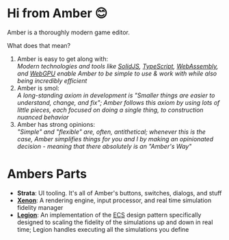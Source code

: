 # Hi from Amber 😊

Amber is a thoroughly modern game editor.

What does that mean?

1. Amber is easy to get along with:<br>
  _Modern technologies and tools like [SolidJS](https://www.solidjs.com/), [TypeScript](https://www.typescriptlang.org/), [WebAssembly](https://webassembly.org/), and [WebGPU](https://developer.mozilla.org/en-US/docs/Web/API/WebGPU_API) enable Amber to be simple to use & work with while also being incredibly efficient_
1. Amber is smol:<br>
  _A long-standing axiom in development is "Smaller things are easier to understand, change, and fix"; Amber follows this axiom by using lots of little pieces, each focused on doing a single thing, to construction nuanced behavior_
1. Amber has strong opinions:<br>
  _"Simple" and "flexible" are, often, antithetical; whenever this is the case, Amber simplifies things for you and I by making an opinionated decision - meaning that there absolutely is an "Amber's Way"_

# Ambers Parts

* **Strata**: UI tooling. It's all of Amber's buttons, switches, dialogs, and stuff
* **[Xenon](./src/lib/Xenon)**:  A rendering engine, input processor, and real time simulation fidelity manager
* **[Legion](./src/lib/Legion)**: An implementation of the [ECS](https://en.wikipedia.org/wiki/Entity_component_system) design pattern specifically designed to scaling the fidelity of the simulations up and down in real time; Legion handles executing all the simulations you define